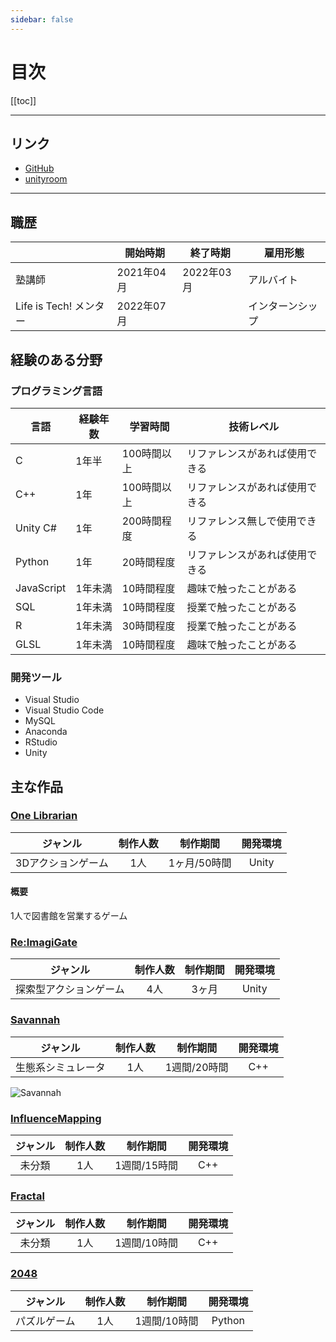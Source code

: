 ```yaml
---
sidebar: false
---
```


# 目次
[[toc]]

---

## リンク
- [GitHub](https://github.com/guinpen98)
- [unityroom](https://unityroom.com/games/one_lib)
---

## 職歴
||開始時期|終了時期|雇用形態|
|---|---|---|---|
|塾講師|2021年04月|2022年03月|アルバイト|
|Life is Tech! メンター|2022年07月||インターンシップ|

## 経験のある分野

### プログラミング言語
|言語|経験年数|学習時間|技術レベル|
|---|---|---|---|
|C|1年半|100時間以上|リファレンスがあれば使用できる|
|C++|1年|100時間以上|リファレンスがあれば使用できる|
|Unity C#|1年|200時間程度|リファレンス無しで使用できる|
|Python|1年|20時間程度|リファレンスがあれば使用できる|
|JavaScript|1年未満|10時間程度|趣味で触ったことがある|
|SQL|1年未満|10時間程度|授業で触ったことがある|
|R|1年未満|30時間程度|授業で触ったことがある|
|GLSL|1年未満|10時間程度|趣味で触ったことがある|

### 開発ツール
- Visual Studio
- Visual Studio Code
- MySQL
- Anaconda
- RStudio
- Unity

## 主な作品

### [One Librarian](https://unityroom.com/games/one_lib)
|ジャンル|制作人数|制作期間|開発環境|
|:---:|:---:|:---:|:---:|
|3Dアクションゲーム|1人|1ヶ月/50時間|Unity|
#### 概要
1人で図書館を営業するゲーム

### [Re:ImagiGate](https://github.com/yshi112358/Stylish-Game-Public)
|ジャンル|制作人数|制作期間|開発環境|
|:---:|:---:|:---:|:---:|
|探索型アクションゲーム|4人|3ヶ月|Unity|

### [Savannah](https://github.com/guinpen98/Savannah)
|ジャンル|制作人数|制作期間|開発環境|
|:---:|:---:|:---:|:---:|
|生態系シミュレータ|1人|1週間/20時間|C++|
![Savannah](https://github.com/guinpen98/Savannah/blob/master/picture/screenshot.png?raw=true)

### [InfluenceMapping](https://github.com/guinpen98/InfluenceMapping)
|ジャンル|制作人数|制作期間|開発環境|
|:---:|:---:|:---:|:---:|
|未分類|1人|1週間/15時間|C++|

### [Fractal](https://github.com/guinpen98/Fractal)
|ジャンル|制作人数|制作期間|開発環境|
|:---:|:---:|:---:|:---:|
|未分類|1人|1週間/10時間|C++|

### [2048](https://github.com/guinpen98/2048)
|ジャンル|制作人数|制作期間|開発環境|
|:---:|:---:|:---:|:---:|
|パズルゲーム|1人|1週間/10時間|Python|
